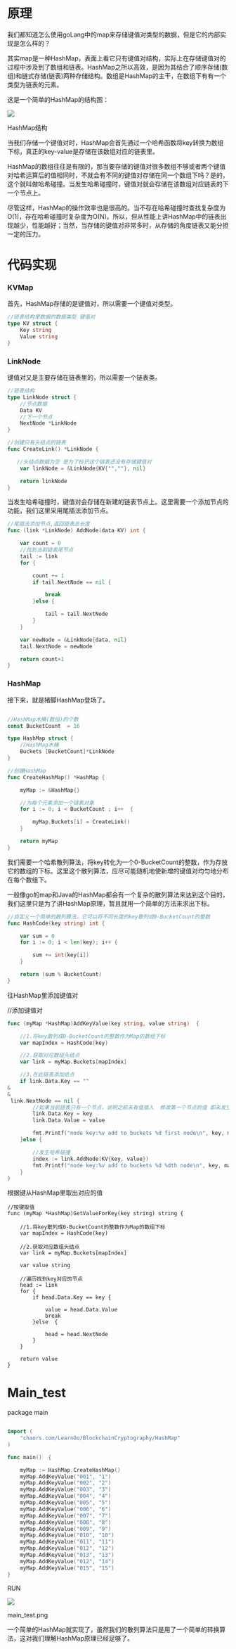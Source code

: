 # 原理

我们都知道怎么使用goLang中的map来存储键值对类型的数据，但是它的内部实现是怎么样的？

其实map是一种HashMap，表面上看它只有键值对结构，实际上在存储键值对的过程中涉及到了数组和链表。HashMap之所以高效，是因为其结合了顺序存储\(数组\)和链式存储\(链表\)两种存储结构。数组是HashMap的主干，在数组下有有一个类型为链表的元素。

这是一个简单的HashMap的结构图：

![](https://upload-images.jianshu.io/upload_images/830585-969bee456d973efd.png)

HashMap结构

当我们存储一个键值对时，HashMap会首先通过一个哈希函数将key转换为数组下标，真正的key-value是存储在该数组对应的链表里。

HashMap的数组往往是有限的，那当要存储的键值对很多数组不够或者两个键值对哈希运算后的值相同时，不就会有不同的键值对存储在同一个数组下吗？是的，这个就叫做哈希碰撞。当发生哈希碰撞时，键值对就会存储在该数组对应链表的下一个节点上。

尽管这样，HashMap的操作效率也是很高的。当不存在哈希碰撞时查找复杂度为O\(1\)，存在哈希碰撞时复杂度为O\(N\)。所以，但从性能上讲HashMap中的链表出现越少，性能越好；当然，当存储的键值对非常多时，从存储的角度链表又能分担一定的压力。

# 代码实现

### KVMap

首先，HashMap存储的是键值对，所以需要一个键值对类型。

```go
//链表结构里数据的数据类型 键值对
type KV struct {
    Key string
    Value string
}
```

### LinkNode

键值对又是主要存储在链表里的，所以需要一个链表类。

```go
//链表结构
type LinkNode struct {
    //节点数据
    Data KV
    //下一个节点
    NextNode *LinkNode
}

//创建只有头结点的链表
func CreateLink() *LinkNode {

   //头结点数据为空 是为了标识这个链表还没有存储键值对
    var linkNode = &LinkNode{KV{"",""}, nil}

    return linkNode
}
```

当发生哈希碰撞时，键值对会存储在新建的链表节点上。这里需要一个添加节点的功能，我们这里采用尾插法添加节点。

```go
//尾插法添加节点,返回链表总长度
func (link *LinkNode) AddNode(data KV) int {

    var count = 0
    //找到当前链表尾节点
    tail := link
    for {

        count += 1
        if tail.NextNode == nil {

            break
        }else {

            tail = tail.NextNode
        }
    }

    var newNode = &LinkNode{data, nil}
    tail.NextNode = newNode

    return count+1
}
```

### HashMap

接下来，就是猪脚HashMap登场了。

```go

//HashMap木桶(数组)的个数
const BucketCount  = 16

type HashMap struct {
    //HashMap木桶
    Buckets [BucketCount]*LinkNode
}

//创建HashMap
func CreateHashMap() *HashMap {

    myMap := &HashMap{}

    //为每个元素添加一个链表对象
    for i := 0; i < BucketCount ; i++  {

        myMap.Buckets[i] = CreateLink()
    }

    return myMap
}
```

我们需要一个哈希散列算法，将key转化为一个0-BucketCount的整数，作为存放它的数组的下标。这里这个散列算法，应尽可能随机地使新增的键值对均匀地分布在每个数组下。

一般像go的map和Java的HashMap都会有一个复杂的散列算法来达到这个目的，我们这里只是为了讲HashMap原理，暂且就用一个简单的方法来求出下标。

```go
//自定义一个简单的散列算法，它可以将不同长度的key散列成0-BucketCount的整数
func HashCode(key string) int {

    var sum = 0
    for i := 0; i < len(key); i++ {

        sum += int(key[i])
    }

    return (sum % BucketCount)
}
```

往HashMap里添加键值对

  
//添加键值对

```go
func (myMap *HashMap)AddKeyValue(key string, value string)  {

    //1.将key散列成0-BucketCount的整数作为Map的数组下标
    var mapIndex = HashCode(key)

    //2.获取对应数组头结点
    var link = myMap.Buckets[mapIndex]

    //3.在此链表添加结点
    if link.Data.Key == "" 
&
&
 link.NextNode == nil {
        //如果当前链表只有一个节点，说明之前未有值插入  修改第一个节点的值 即未发生哈希碰撞
        link.Data.Key = key
        link.Data.Value = value

        fmt.Printf("node key:%v add to buckets %d first node\n", key, mapIndex)
    }else {

        //发生哈希碰撞
        index := link.AddNode(KV{key, value})
        fmt.Printf("node key:%v add to buckets %d %dth node\n", key, mapIndex, index)
    }
}

```

根据键从HashMap里取出对应的值

```
//按键取值
func (myMap *HashMap)GetValueForKey(key string) string {

    //1.将key散列成0-BucketCount的整数作为Map的数组下标
    var mapIndex = HashCode(key)

    //2.获取对应数组头结点
    var link = myMap.Buckets[mapIndex]

    var value string

    //遍历找到key对应的节点
    head := link
    for {
        if head.Data.Key == key {

            value = head.Data.Value
            break
        }else  {

            head = head.NextNode
        }
    }

    return value
}

```

# Main\_test

  
package main

```go

import (
    "chaors.com/LearnGo/BlockchainCryptography/HashMap"
)

func main()  {

    myMap := HashMap.CreateHashMap()
    myMap.AddKeyValue("001", "1")
    myMap.AddKeyValue("002", "2")
    myMap.AddKeyValue("003", "3")
    myMap.AddKeyValue("004", "4")
    myMap.AddKeyValue("005", "5")
    myMap.AddKeyValue("006", "6")
    myMap.AddKeyValue("007", "7")
    myMap.AddKeyValue("008", "8")
    myMap.AddKeyValue("009", "9")
    myMap.AddKeyValue("010", "10")
    myMap.AddKeyValue("011", "11")
    myMap.AddKeyValue("012", "12")
    myMap.AddKeyValue("013", "13")
    myMap.AddKeyValue("012", "14")
    myMap.AddKeyValue("015", "15")
}

```

RUN

![](https://upload-images.jianshu.io/upload_images/830585-b56814b269d64fe1.png)

main\_test.png

一个简单的HashMap就实现了，虽然我们的散列算法只是用了一个简单的转换算法，这对我们理解HashMap原理已经足够了。

  
  



